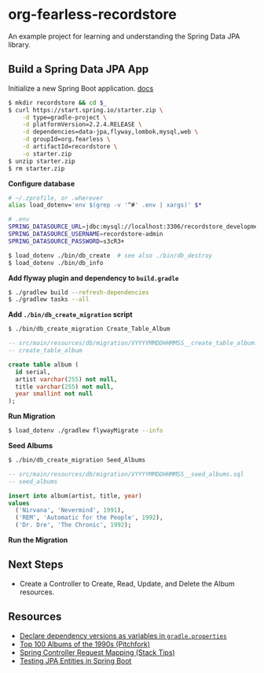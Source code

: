 # org-fearless-recordstore

An example project for learning and understanding the Spring Data JPA library.

## Build a Spring Data JPA App

Initialize a new Spring Boot application. [docs][springboot-cli-init-app]

```bash
$ mkdir recordstore && cd $_
$ curl https://start.spring.io/starter.zip \
    -d type=gradle-project \
    -d platformVersion=2.2.4.RELEASE \
    -d dependencies=data-jpa,flyway,lombok,mysql,web \
    -d groupId=org.fearless \
    -d artifactId=recordstore \
    -o starter.zip
$ unzip starter.zip
$ rm starter.zip
```

**Configure database**

```bash
# ~/.zprofile, or .wherever
alias load_dotenv='env $(grep -v '^#' .env | xargs)' $*
```

```bash
# .env
SPRING_DATASOURCE_URL=jdbc:mysql://localhost:3306/recordstore_development?useUnicode=yes
SPRING_DATASOURCE_USERNAME=recordstore-admin
SPRING_DATASOURCE_PASSWORD=s3cR3+
```

```bash
$ load_dotenv ./bin/db_create  # see also ./bin/db_destroy
$ load_dotenv ./bin/db_info
```

**Add flyway plugin and dependency to `build.gradle`**

```bash
$ ./gradlew build --refresh-dependencies
$ ./gradlew tasks --all
```

**Add `./bin/db_create_migration` script**

```bash
$ ./bin/db_create_migration Create_Table_Album
```

```sql
-- src/main/resources/db/migration/VYYYYMMDDHHMMSS__create_table_album.sql
-- create_table_album

create table album (
  id serial,
  artist varchar(255) not null,
  title varchar(255) not null,
  year smallint not null
);
```

**Run Migration**

```bash
$ load_dotenv ./gradlew flywayMigrate --info
```

**Seed Albums**

```bash
$ ./bin/db_create_migration Seed_Albums
```

```sql
-- src/main/resources/db/migration/VYYYYMMDDHHMMSS__seed_albums.sql
-- seed_albums

insert into album(artist, title, year)
values
  ('Nirvana', 'Nevermind', 1991),
  ('REM', 'Automatic for the People', 1992),
  ('Dr. Dre', 'The Chronic', 1992);
```

**Run the Migration**

## Next Steps

* Create a Controller to Create, Read, Update, and Delete the Album resources.

## Resources

* [Declare dependency versions as variables in `gradle.properties`](https://stackoverflow.com/a/58691504/2675670)
* [Top 100 Albums of the 1990s (Pitchfork)](https://pitchfork.com/features/lists-and-guides/5923-top-100-albums-of-the-1990s/?page=10)
* [Spring Controller Request Mapping (Stack Tips)](https://www.stacktips.com/tutorials/spring/how-spring-controller-request-mapping-works-in-spring-mvc)
* [Testing JPA Entities in Spring Boot](https://ajayiyengar.com/2017/07/08/testing-jpa-entities-in-a-spring-boot-application/)

[springboot-cli-macos-install]: https://docs.spring.io/spring-boot/docs/current/reference/html/getting-started.html#getting-started-homebrew-cli-installation
[springboot-cli-init-app]: https://docs.spring.io/spring-boot/docs/current/reference/html/spring-boot-cli.html#cli-init
